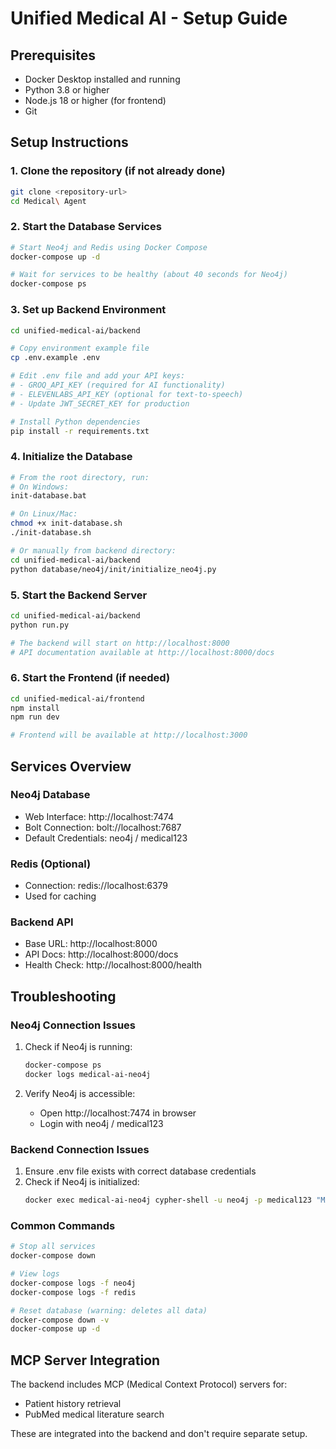 # Unified Medical AI - Setup Guide

## Prerequisites
- Docker Desktop installed and running
- Python 3.8 or higher
- Node.js 18 or higher (for frontend)
- Git

## Setup Instructions

### 1. Clone the repository (if not already done)
```bash
git clone <repository-url>
cd Medical\ Agent
```

### 2. Start the Database Services
```bash
# Start Neo4j and Redis using Docker Compose
docker-compose up -d

# Wait for services to be healthy (about 40 seconds for Neo4j)
docker-compose ps
```

### 3. Set up Backend Environment
```bash
cd unified-medical-ai/backend

# Copy environment example file
cp .env.example .env

# Edit .env file and add your API keys:
# - GROQ_API_KEY (required for AI functionality)
# - ELEVENLABS_API_KEY (optional for text-to-speech)
# - Update JWT_SECRET_KEY for production

# Install Python dependencies
pip install -r requirements.txt
```

### 4. Initialize the Database
```bash
# From the root directory, run:
# On Windows:
init-database.bat

# On Linux/Mac:
chmod +x init-database.sh
./init-database.sh

# Or manually from backend directory:
cd unified-medical-ai/backend
python database/neo4j/init/initialize_neo4j.py
```

### 5. Start the Backend Server
```bash
cd unified-medical-ai/backend
python run.py

# The backend will start on http://localhost:8000
# API documentation available at http://localhost:8000/docs
```

### 6. Start the Frontend (if needed)
```bash
cd unified-medical-ai/frontend
npm install
npm run dev

# Frontend will be available at http://localhost:3000
```

## Services Overview

### Neo4j Database
- Web Interface: http://localhost:7474
- Bolt Connection: bolt://localhost:7687
- Default Credentials: neo4j / medical123

### Redis (Optional)
- Connection: redis://localhost:6379
- Used for caching

### Backend API
- Base URL: http://localhost:8000
- API Docs: http://localhost:8000/docs
- Health Check: http://localhost:8000/health

## Troubleshooting

### Neo4j Connection Issues
1. Check if Neo4j is running:
   ```bash
   docker-compose ps
   docker logs medical-ai-neo4j
   ```

2. Verify Neo4j is accessible:
   - Open http://localhost:7474 in browser
   - Login with neo4j / medical123

### Backend Connection Issues
1. Ensure .env file exists with correct database credentials
2. Check if Neo4j is initialized:
   ```bash
   docker exec medical-ai-neo4j cypher-shell -u neo4j -p medical123 "MATCH (n) RETURN count(n)"
   ```

### Common Commands
```bash
# Stop all services
docker-compose down

# View logs
docker-compose logs -f neo4j
docker-compose logs -f redis

# Reset database (warning: deletes all data)
docker-compose down -v
docker-compose up -d
```

## MCP Server Integration
The backend includes MCP (Medical Context Protocol) servers for:
- Patient history retrieval
- PubMed medical literature search

These are integrated into the backend and don't require separate setup.